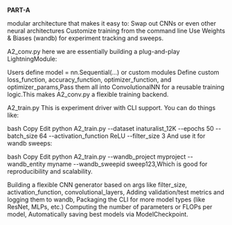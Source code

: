 **PART-A**

modular architecture that makes it easy to:
Swap out CNNs or even other neural architectures Customize training from the command line Use Weights & Biases (wandb) for experiment tracking and sweeps.

A2_conv.py
here we are essentially building a plug-and-play LightningModule:

Users define model = nn.Sequential(...) or custom modules
Define custom loss_function, accuracy_function, optimizer_function, and optimizer_params,Pass them all into ConvolutionalNN for a reusable training logic.This makes A2_conv.py a flexible training backend.

A2_train.py
This is experiment driver with CLI support. You can do things like:

bash
Copy
Edit
python A2_train.py --dataset inaturalist_12K --epochs 50 --batch_size 64 --activation_function ReLU --filter_size 3
And use it for wandb sweeps:

bash
Copy
Edit
python A2_train.py --wandb_project myproject --wandb_entity myname --wandb_sweepid sweep123,Which is good for reproducibility and scalability.


 Building a flexible CNN generator based on args like filter_size, activation_function, convolutional_layers, Adding validation/test metrics and logging them to wandb, Packaging the CLI for more model types (like ResNet, MLPs, etc.)
Computing the number of parameters or FLOPs per model, Automatically saving best models via ModelCheckpoint.
